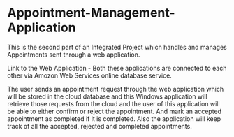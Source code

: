 # Appointment-Management-Application

This is the second part of an Integrated Project which handles and manages Appointments sent through a web application.

Link to the Web Application - 
Both these applications are connected to each other via Amozon Web Services online database service. 

The user sends an appointment request through the web application which will be stored in the cloud database and this Windows application
will retrieve those requests from the cloud and the user of this application will be able to either confirm or reject the appointment.
And mark an accepted appointment as completed if it is completed. Also the application will keep track of all the accepted, rejected 
and completed appointments.
